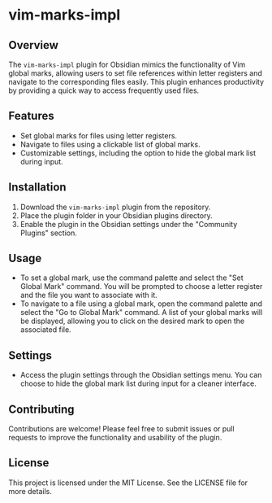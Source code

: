 # vim-marks-impl

## Overview
The `vim-marks-impl` plugin for Obsidian mimics the functionality of Vim global marks, allowing users to set file references within letter registers and navigate to the corresponding files easily. This plugin enhances productivity by providing a quick way to access frequently used files.

## Features
- Set global marks for files using letter registers.
- Navigate to files using a clickable list of global marks.
- Customizable settings, including the option to hide the global mark list during input.

## Installation
1. Download the `vim-marks-impl` plugin from the repository.
2. Place the plugin folder in your Obsidian plugins directory.
3. Enable the plugin in the Obsidian settings under the "Community Plugins" section.

## Usage
- To set a global mark, use the command palette and select the "Set Global Mark" command. You will be prompted to choose a letter register and the file you want to associate with it.
- To navigate to a file using a global mark, open the command palette and select the "Go to Global Mark" command. A list of your global marks will be displayed, allowing you to click on the desired mark to open the associated file.

## Settings
- Access the plugin settings through the Obsidian settings menu. You can choose to hide the global mark list during input for a cleaner interface.

## Contributing
Contributions are welcome! Please feel free to submit issues or pull requests to improve the functionality and usability of the plugin.

## License
This project is licensed under the MIT License. See the LICENSE file for more details.